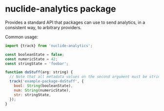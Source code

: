 # nuclide-analytics package

Provides a standard API that packages can use to send analytics, in a consistent way, to arbitrary providers.

Common usage:

```js
import {track} from 'nuclide-analytics';

const booleanState = false;
const numericState = 42;
const stringState = 'foobar';

function doStuff(arg: string) {
  // Note that all metadata values on the second argument must be strings.
  track('example-package-doStuff', {
    bool: String(booleanState),
    num: String(numericState),
    str: stringState,
  });
}
```
